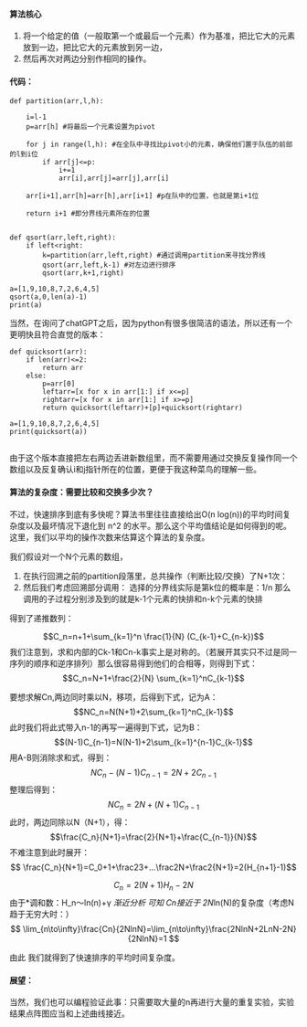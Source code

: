 
#### 算法核心
1. 将一个给定的值（一般取第一个或最后一个元素）作为基准，把比它大的元素放到一边，把比它大的元素放到另一边，
2. 然后再次对两边分别作相同的操作。

#### 代码：
```
def partition(arr,l,h):
	
	i=l-1
	p=arr[h] #将最后一个元素设置为pivot
		
	for j in range(l,h): #在全队中寻找比pivot小的元素，确保他们置于队伍的前部的l到i位
		if arr[j]<=p:
			i+=1
			arr[i],arr[j]=arr[j],arr[i]
	
	arr[i+1],arr[h]=arr[h],arr[i+1] #p在队中的位置，也就是第i+1位
	
	return i+1 #即分界线元素所在的位置	


def qsort(arr,left,right):
	if left<right:
		k=partition(arr,left,right) #通过调用partition来寻找分界线
		qsort(arr,left,k-1) #对左边进行排序
		qsort(arr,k+1,right)

a=[1,9,10,8,7,2,6,4,5]
qsort(a,0,len(a)-1)
print(a)

```

当然，在询问了chatGPT之后，因为python有很多很简洁的语法，所以还有一个更明快且符合直觉的版本：
```
def quicksort(arr):
	if len(arr)<=2:
		return arr
	else:
		p=arr[0]
		leftarr=[x for x in arr[1:] if x<=p]
		rightarr=[x for x in arr[1:] if x>=p]
		return quicksort(leftarr)+[p]+quicksort(rightarr)

a=[1,9,10,8,7,2,6,4,5]
print(quicksort(a))
		
```

由于这个版本直接把左右两边丢进新数组里，而不需要用通过交换反复操作同一个数组以及反复确认i和j指针所在的位置，更便于我这种菜鸟的理解一些。

#### 算法的复杂度：需要比较和交换多少次？

不过，快速排序到底有多快呢？算法书里往往直接给出O(n log(n))的平均时间复杂度以及最坏情况下退化到 n^2 的水平。那么这个平均值结论是如何得到的呢。这里，我们以平均的操作次数来估算这个算法的复杂度。

我们假设对一个N个元素的数组，
1. 在执行回溯之前的partition段落里，总共操作（判断比较/交换）了N+1次：
2. 然后我们考虑回溯部分调用：
		选择的分界线实际是第k位的概率是：1/n
		那么调用的子过程分别涉及到的就是k-1个元素的快排和n-k个元素的快排

得到了递推数列：

$$C_n=n+1+\sum_{k=1}^n \frac{1}{N} (C_{k-1}+C_{n-k})$$
我们注意到，求和内部的Ck-1和Cn-k事实上是对称的。（若展开其实只不过是同一序列的顺序和逆序排列）那么很容易得到他们的合相等，则得到下式：
$$C_n=N+1+\frac{2}{N} \sum_{k=1}^nC_{k-1}$$

要想求解Cn,两边同时乘以N，移项，后得到下式，记为A：
$$NC_n=N(N+1)+2\sum_{k=1}^nC_{k-1}$$
此时我们将此式带入n-1的再写一遍得到下式，记为B：
$$(N-1)C_{n-1}=N(N-1)+2\sum_{k=1}^{n-1}C_{k-1}$$
用A-B则消除求和式，得到：
$$NC_n-(N-1)C_{n-1}=2N+2C_{n-1}$$
整理后得到：
		$$NC_n=2N+(N+1)C_{n-1}$$
此时，两边同除以N（N+1），得：
		$$\frac{C_n}{N+1}=\frac{2}{N+1}+\frac{C_{n-1}}{N}$$
不难注意到此时展开：
	$$ \frac{C_n}{N+1}=C_0+1+\frac23+…\frac2N+\frac2{N+1}=2(H_{n+1}-1)$$

$$C_n=2(N+1)H_n-2N$$
由于*调和数：H_n～ln(n)+γ 
*渐近分析 可知 Cn接近于 2N*ln(N)的复杂度（考虑N趋于无穷大时：）
	$$ \lim_{n\to\infty}\frac{Cn}{2NlnN}=\lim_{n\to\infty}\frac{2NlnN+2LnN-2N}{2NlnN}=1 $$

由此 我们就得到了快速排序的平均时间复杂度。

#### 展望：
当然，我们也可以编程验证此事：只需要取大量的n再进行大量的重复实验，实验结果点阵图应当和上述曲线接近。



